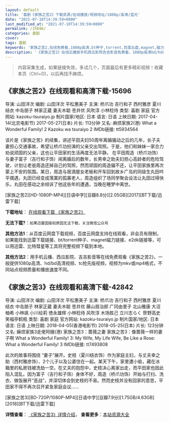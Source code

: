 ```yaml
---
layout: default
title: '喜剧《家族之苦2》下载资源/在线播放/视频地址/1080p/高清/蓝光'
date: "2021-07-10T14:39:59+0800"
last_modified_at: "2021-07-10T14:39:59+0800"
permalink: /15696/
categories: 喜剧
cover:
tags: 喜剧
keywords: '家族之苦2,在线免费看,1080p高清,bt种子,torrent,百度云盘,magnet,磁力链,迅雷下载资源'
description: '《家族之苦2》在线云播放手机西瓜影院吉吉影音免费看，1080p高清bd/hd未删减完整版和tc抢先枪版，mkv/mp4格式，附带bt/torrent种子、magnet/磁力链、百度云盘、网盘资源迅雷下载链接'
---
```


>内容采集生成，如果链接失效，多试几个，页面最后有更多精彩视频！收藏本页（Ctrl+D)，以后再找不麻烦。


## 《家族之苦2》在线观看和高清下载-15696

导演: 山田洋次 编剧: 山田洋次 平松惠美子 主演: 桥爪功 吉行和子 西村雅彦 夏川结衣 中岛朋子 林家正蔵 妻夫木聪 苍井优 风吹淳 小林稔侍 类型: 喜剧 家庭 官方网站: kazoku-tsuraiyo.jp 制片国家/地区: 日本 语言: 日语 上映日期: 2017-04-14(北京电影节) 2017-05-27(日本) 片长: 113分钟 又名: 麻烦家族2(港) What a Wonderful Family! 2 Kazoku wa tsuraiyo 2 IMDb链接: tt5934564

该片是《家族之苦》的续集，讲述平田夫妇50周年离婚骚动之后的几年，长子夫妻担心交通事故，希望让桥爪功扮演的父亲交出驾照。于是，他们和妹妹一家合力劝说顽固的父亲，这也让平田家的生活再度无法平静。 在平田周造（桥爪功饰）与妻子富子（吉行和子饰）闹离婚后的数年，长男幸之助夫妇担心高龄者的危险驾驶，计划让老爸周造还掉自己的驾照，然而顽固的周造偏不还，让平田家族里再次蒙上不安的氛围。某日，周造与居酒屋女老板和开车回到故乡广岛的同级生丸田吟平偶遇，丸田已经变成落寞的孤寡老人，周造组织了场同学聚会设法让丸田过得快乐，丸田在感动之余倾诉了他这些年的遭遇，当晚在睡梦中离世。


[家族之苦2][HD-1080P-MP4][日语中字][豆瓣8.8分][2.05GB][2017][BT下载/迅雷下载]

**下载地址**： [在线观看下载 《家族之苦2》](https://www.btdx8.com/torrent/jzzk2_2017.html) 


**无法下载?**：`如果迅雷因版权原因无法下载，关注微信公众号 `

**其他方法1**：从百度云网盘下载视频，百度云网盘支持在线观看，非会员有限制，如果能找到迅雷下载链接、bt/torrent种子、magnet磁力链接、e2dk链接等，可以用迅雷、比特彗星等工具将完整视频下载到本地。

**其他方法2**：用手机云播、西瓜影院、吉吉影音等在线免费观看《家族之苦2》，一般提供1080p高清、hd/bd高清视频、tc抢先版视频，视频为mkv或mp4格式，不同站点视频质量和播放速度不同。


## 《家族之苦3》在线观看和高清下载-42842

导演: 山田洋次 编剧: 山田洋次 平松惠美子 主演: 桥爪功 吉行和子 西村雅彦 夏川结衣 中岛朋子 林家正蔵 妻夫木聪 苍井优 藤山扇治郎 广冈由里子 北山雅康 大沼柚希 小林飒 小川绘莉 徳永雄辉 小林稔侍 风吹淳 木场胜己 立川志らく 笹野高史 笑福亭鹤瓶 类型: 喜剧 家庭 官方网站: kazoku-tsuraiyo.jp 制片国家/地区: 日本 语言: 日语 上映日期: 2018-04-05(香港电影节) 2018-05-25(日本) 片长: 123分钟 又名: 嫲烦家族3走佬阿嫂(港) 家族之苦3：蔷薇之妻 家族之苦3：像蔷薇一样的妻子啊 What a Wonderful Family! 3: My Wife, My Life Wife, Be Like a Rose: What a Wonderful Family! 3 IMDb链接: tt7493808

此次的故事将围绕 “妻子”展开。史枝（夏川结衣饰）作为家庭主妇，与丈夫幸之助（西村雅彦饰）、2个儿子以及公婆住在一起。某天下午，家里遭小偷，藏在冰箱里的私房钱被洗劫一空。在丈夫的抱怨中，史枝决心离家出走，而平田家也因此陷入混乱。因为富子（吉行和子饰）身体不好，周造（桥爪功饰）开始与打扫、洗衣、做饭展开“恶战”，并深切体会到史枝的不易。然而史枝并没有回家的意思，平田家不得不再次召开紧急家庭会议……


[家族之苦3][BD-720P/1080P-MP4][日语中字][豆瓣7.9分][1.75GB/4.63GB][2018][BT下载/迅雷下载]

**详情查看**： [《家族之苦3》详情介绍](/movie/42842/)， **查看更多**：[本站资源大全](/movie/t/all/)

